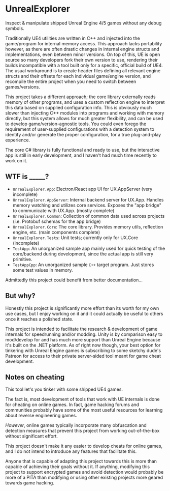 # UnrealExplorer
Inspect & manipulate shipped Unreal Engine 4/5 games without any debug symbols.

Traditionally UE4 utilities are written in C++ and injected into the game/program for internal memory access. This approach lacks portability however, as there are often drastic changes in internal engine structs and implementations, even between minor versions. On top of this, UE is open source so many developers fork their own version to use, rendering their builds incompatible with a tool built only for a specific, official build of UE4. The usual workaround is to create header files defining all relevant engine structs and their offsets for each individual game/engine version, and recompile the entire project when you need to switch between games/versions.

This project takes a different approach; the core library externally reads memory of other programs, and uses a custom reflection engine to interpret this data based on supplied configuration info. This is obviously much slower than injecting C++ modules into programs and working with memory directly, but this system allows for much greater flexibility, and can be used to develop game/version-agnostic tools. You could even forego the requirement of user-supplied configurations with a detection system to identify and/or generate the proper configuration, for a true plug-and-play experience.

The core C\# library is fully functional and ready to use, but the interactive app is still in early development, and I haven't had much time recently to work on it.

## WTF is _____?

- `UnrealExplorer.App`: Electron/React app UI for UX.AppServer (very incomplete)
- `UnrealExplorer.AppServer`: Internal backend server for UX.App. Handles memory watching and utilizes core services. Exposes the "app bridge" to communicate with UX.App. (mostly complete)
- `UnrealExplorer.Common`: Collection of common data used across projects (i.e. Protobuf schemas for the app bridge)
- `UnrealExplorer.Core`: The core library. Provides memory utils, reflection engine, etc. (main components complete)
- `UnrealExplorer.Tests`: Unit tests; currently only for UX.Core (incomplete)
- `TestApp`: An unorganized sample app mainly used for quick testing of the core/backend during development, since the actual app is still very primitive.
- `TestAppCpp`: An unorganized sample `C++` target program. Just stores some test values in memory.

Admittedly this project could benefit from better documentation...

## But why?
Honestly this project is significantly more effort than its worth for my own use cases, but I enjoy working on it and it could actually be useful to others once it reaches a polished state.

This project is intended to facilitate the research & development of game internals for speedrunning and/or modding. Unity is by comparison easy to mod/develop for and has much more support than Unreal Engine because it's built on the .NET platform. As of right now though, your best option for tinkering with Unreal Engine games is subscribing to some sketchy dude's Patreon for access to their private server-sided tool meant for game cheat development.

## Notes on cheating
This tool let's you tinker with some shipped UE4 games.

The fact is, most development of tools that work with UE internals is done for cheating on online games. In fact, game hacking forums and communities probably have some of the most useful resources for learning about reverse engineering games.

*However*, online games typically incorporate many obfuscation and detection measures that prevent this project from working out-of-the-box without significant effort.

This project doesn't make it any easier to develop cheats for online games, and I do not intend to introduce any features that facilitate this.

Anyone that is capable of adapting this project towards this is more than capable of achieving their goals without it. If anything, modifying this project to support encrypted games and avoid detection would probably be more of a PITA than modifying or using other existing projects more geared towards game hacking.
